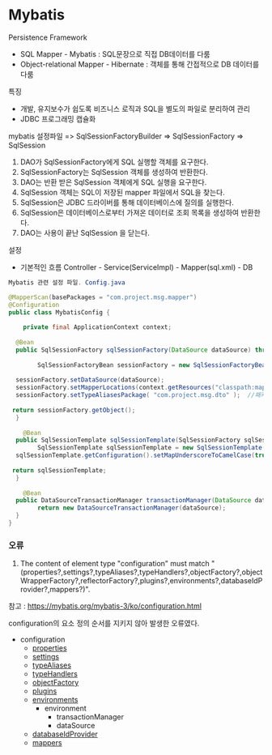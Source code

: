 # Mybatis

Persistence Framework
- SQL Mapper - Mybatis : SQL문장으로 직접 DB데이터를 다룸
- Object-relational Mapper -  Hibernate : 객체를 통해 간접적으로 DB 데이터를 다룸 

특징
- 개발, 유지보수가 쉽도록 비즈니스 로직과 SQL을 별도의 파일로 분리하여 관리
- JDBC 프로그래밍 캡슐화

mybatis 설정파일 => SqlSessionFactoryBuilder => SqlSessionFactory => SqlSession

1. DAO가 SqlSessionFactory에게 SQL 실행할 객체를 요구한다.
2. SqlSessionFactory는 SqlSession 객체를 생성하여 반환한다. 
3. DAO는 반환 받은 SqlSession 객체에게 SQL 실행을 요구한다. 
4. SqlSession 객체는 SQL이 저장된 mapper 파일에서 SQL을 찾는다. 
5. SqlSession은 JDBC 드라이버를 통해 데이터베이스에 질의를 실행한다.
6. SqlSession은 데이터베이스로부터 가져온 데이터로 조회 목록을 생성하여 반환한다.
7. DAO는 사용이 끝난 SqlSession 을 닫는다.  

설정

- 기본적인 흐름 
Controller -   Service(ServiceImpl)        - Mapper(sql.xml) - DB
```java
Mybatis 관련 설정 파일. Config.java

@MapperScan(basePackages = "com.project.msg.mapper")  
@Configuration  
public class MybatisConfig {  
  
    private final ApplicationContext context;  
  
  @Bean  
  public SqlSessionFactory sqlSessionFactory(DataSource dataSource) throws Exception {  
  
        SqlSessionFactoryBean sessionFactory = new SqlSessionFactoryBean();  
  
  sessionFactory.setDataSource(dataSource);  
  sessionFactory.setMapperLocations(context.getResources("classpath:mapper/*.xml"));  //mapping! .xml 파일 경로
  sessionFactory.setTypeAliasesPackage( "com.project.msg.dto" );  //패키지 단위로 별칭 설정
  
 return sessionFactory.getObject();  
  }  
  
    @Bean   
  public SqlSessionTemplate sqlSessionTemplate(SqlSessionFactory sqlSessionFactory) throws Exception {  
        SqlSessionTemplate sqlSessionTemplate = new SqlSessionTemplate(sqlSessionFactory);  
  sqlSessionTemplate.getConfiguration().setMapUnderscoreToCamelCase(true);  
  
 return sqlSessionTemplate;  
  }  
  
    @Bean  
  public DataSourceTransactionManager transactionManager(DataSource dataSource) {  
        return new DataSourceTransactionManager(dataSource);  
  }  
}
```



### 오류

1.  The content of element type "configuration" must match "(properties?,settings?,typeAliases?,typeHandlers?,objectFactory?,objectWrapperFactory?,reflectorFactory?,plugins?,environments?,databaseIdProvider?,mappers?)".

참고 : https://mybatis.org/mybatis-3/ko/configuration.html

configuration의 요소 정의 순서를 지키지 않아 발생한 오류였다.

-   configuration
    -   [properties](https://mybatis.org/mybatis-3/ko/configuration.html#properties)
    -   [settings](https://mybatis.org/mybatis-3/ko/configuration.html#settings)
    -   [typeAliases](https://mybatis.org/mybatis-3/ko/configuration.html#typeAliases)
    -   [typeHandlers](https://mybatis.org/mybatis-3/ko/configuration.html#typeHandlers)
    -   [objectFactory](https://mybatis.org/mybatis-3/ko/configuration.html#objectFactory)
    -   [plugins](https://mybatis.org/mybatis-3/ko/configuration.html#plugins)
    -   [environments](https://mybatis.org/mybatis-3/ko/configuration.html#environments)
        -   environment
            -   transactionManager
            -   dataSource
    -   [databaseIdProvider](https://mybatis.org/mybatis-3/ko/configuration.html#databaseIdProvider)
    -   [mappers](https://mybatis.org/mybatis-3/ko/configuration.html#mappers)